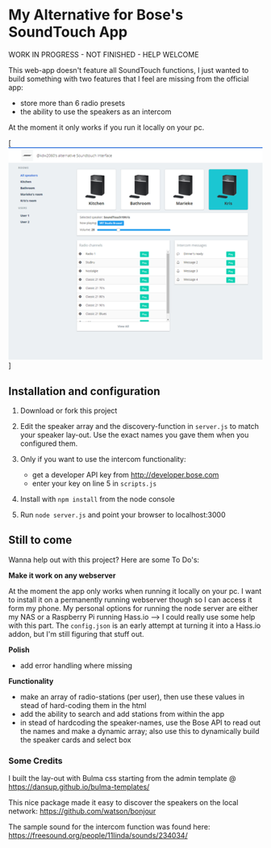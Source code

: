 # My Alternative for Bose's SoundTouch App


WORK IN PROGRESS - NOT FINISHED - HELP WELCOME

This web-app doesn't feature all SoundTouch functions, I just wanted to build something with two features that I feel are missing from the official app:
- store more than 6 radio presets 
- the ability to use the speakers as an intercom

At the moment it only works if you run it locally on your pc.

[![Desktop lay-out](screenshots/myAppDesktop.png)]

## Installation and configuration

1. Download or fork this project
2. Edit the speaker array and the discovery-function in `server.js` to match your speaker lay-out. Use the exact names you gave them when you configured them.
3. Only if you want to use the intercom functionality: 
    - get a developer API key from http://developer.bose.com
    - enter your key on line 5 in `scripts.js`

4. Install with `npm install` from the node console
5. Run `node server.js` and point your browser to localhost:3000


## Still to come

Wanna help out with this project? Here are some To Do's:

**Make it work on any webserver**

At the moment the app only works when running it locally on your pc. I want to install it on a permanently running webserver though so I can access it form my phone. My personal options for running the node server are either my NAS or a Raspberry Pi running Hass.io --> I could really use some help with this part. The `config.json` is an early attempt at turning it into a Hass.io addon, but I'm still figuring that stuff out.

**Polish**
- add error handling where missing

**Functionality**
- make an array of radio-stations (per user), then use these values in stead of hard-coding them in the html
- add the ability to search and add stations from within the app
- in stead of hardcoding the speaker-names, use the Bose API to read out the names and make a dynamic array; also use this to dynamically build the speaker cards and select box

### Some Credits
I built the lay-out with Bulma css starting from the admin template @ https://dansup.github.io/bulma-templates/

This nice package made it easy to discover the speakers on the local network: https://github.com/watson/bonjour

The sample sound for the intercom function was found here: https://freesound.org/people/11linda/sounds/234034/
